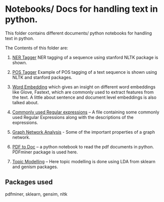 # Notebooks/ Docs for handling text in python.

This folder contains different documents/ python notebooks for handling text in python. 

The Contents of this folder are:

1. [NER Tagger](./NER_tagger) NER tagging of a sequence using stanford NLTK package is shown. 

2. [POS Tagger](./POS_Tagger) Example of POS tagging of a text sequence is shown using NLTK and stanford packages.

3. [Word Embedding](./Word_Embedding.md) which gives an insight on different word embeddings like Glove, Fastext, which are commonly used to extract features from the text. A little about sentence and document level embeddings is also talked about.

4. [Commonly used Regular expressions](./common_regex.md) – A file containing some commonly used Regular Expressions along with the descriptions of the expressions.

5. [Graph Network Analysis](./graph_network_analysis.md) - Some of the important properties of a graph network.

6. [PDF to Doc](./pdf_To_doc.ipynb) – a python notebook to read the pdf documents in python. PDFminer package is used here.

7. [Topic Modelling](./Miscellaneous/topic_modeling.ipynb) – Here topic modelling is done using LDA from sklearn and genism packages.

## Packages used 

pdfminer, sklearn, gensim, nltk
